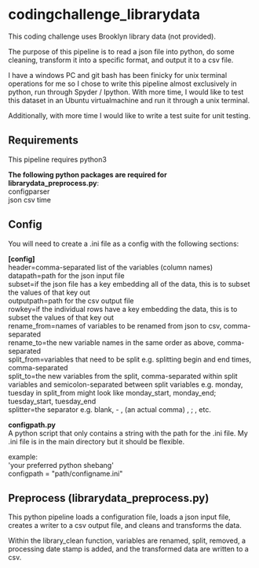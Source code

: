 # codingchallenge_librarydata
This coding challenge uses Brooklyn library data (not provided).

The purpose of this pipeline is to read a json file into python, do some cleaning, transform it into a specific format, and output it to a csv file.

I have a windows PC and git bash has been finicky for unix terminal operations for me so I chose to write this pipeline almost exclusively in python, run through Spyder / Ipython. With more time, I would like to test this dataset in an Ubuntu virtualmachine and run it through a unix terminal.

Additionally, with more time I would like to write a test suite for unit testing.

## Requirements
This pipeline requires python3 

**The following python packages are required for librarydata_preprocess.py**:  
configparser  
json
csv
time

## Config
You will need to create a .ini file as a config with the following sections:

**[config]**    
header=comma-separated list of the variables (column names)  
datapath=path for the json input file  
subset=if the json file has a key embedding all of the data, this is to subset the values of that key out  
outputpath=path for the csv output file  
rowkey=if the individual rows have a key embedding the data, this is to subset the values of that key out  
rename_from=names of variables to be renamed from json to csv, comma-separated  
rename_to=the new variable names in the same order as above, comma-separated  
split_from=variables that need to be split e.g. splitting begin and end times, comma-separated  
split_to=the new variables from the split, comma-separated within split variables and semicolon-separated between split variables e.g. monday, tuesday in split_from might look like monday_start, monday_end; tuesday_start, tuesday_end  
splitter=the separator e.g. blank, - , (an actual comma) , ; , etc.  

**configpath.py**  
A python script that only contains a string with the path for the .ini file. My .ini file is in the main directory but it should be flexible.

example:  
'your preferred python shebang'  
configpath = "path/configname.ini"  

## Preprocess (librarydata_preprocess.py)
This python pipeline loads a configuration file, loads a json input file, creates a writer to a csv output file, and cleans and transforms the data.

Within the library_clean function, variables are renamed, split, removed, a processing date stamp is added, and the transformed data are written to a csv.